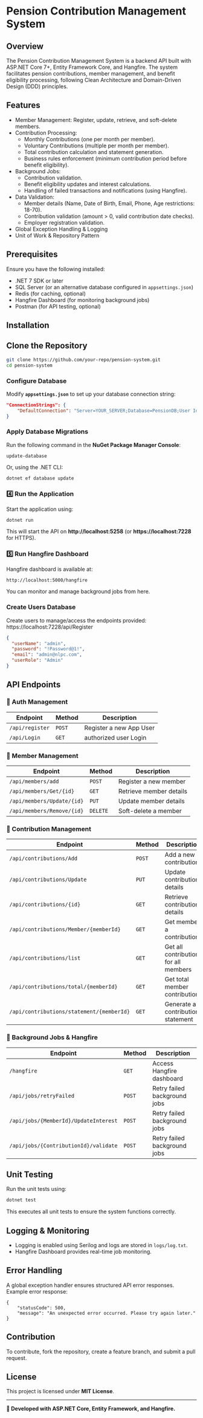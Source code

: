# Pension Contribution Management System

## Overview
The Pension Contribution Management System is a backend API built with ASP.NET Core 7+, Entity Framework Core, and Hangfire. 
The system facilitates pension contributions, member management, and benefit eligibility processing, 
following Clean Architecture and Domain-Driven Design (DDD) principles.

## Features
- Member Management: Register, update, retrieve, and soft-delete members.
- Contribution Processing:
  - Monthly Contributions (one per month per member).
  - Voluntary Contributions (multiple per month per member).
  - Total contribution calculation and statement generation.
  - Business rules enforcement (minimum contribution period before benefit eligibility).
- Background Jobs:
  - Contribution validation.
  - Benefit eligibility updates and interest calculations.
  - Handling of failed transactions and notifications (using Hangfire).
- Data Validation:
  - Member details (Name, Date of Birth, Email, Phone, Age restrictions: 18-70).
  - Contribution validation (amount > 0, valid contribution date checks).
  - Employer registration validation.
- Global Exception Handling & Logging
- Unit of Work & Repository Pattern

## Prerequisites
Ensure you have the following installed:
- .NET 7 SDK or later
- SQL Server (or an alternative database configured in `appsettings.json`)
- Redis (for caching, optional)
- Hangfire Dashboard (for monitoring background jobs)
- Postman (for API testing, optional)

## Installation
## Clone the Repository
```sh
git clone https://github.com/your-repo/pension-system.git
cd pension-system
```

### Configure Database
Modify **`appsettings.json`** to set up your database connection string:
```json
"ConnectionStrings": {
    "DefaultConnection": "Server=YOUR_SERVER;Database=PensionDB;User Id=YOUR_USER;Password=YOUR_PASSWORD;"
}
```

### Apply Database Migrations
Run the following command in the **NuGet Package Manager Console**:
```
update-database
```

Or, using the .NET CLI:
```
dotnet ef database update
```

### 4️⃣ Run the Application
Start the application using:
```
dotnet run
```
This will start the API on **http://localhost:5258** (or **https://localhost:7228** for HTTPS).

### 5️⃣ Run Hangfire Dashboard
Hangfire dashboard is available at:
```
http://localhost:5000/hangfire
```
You can monitor and manage background jobs from here.

### Create Users  Database
Create users to manage/access the endpoints provided: https://localhost:7228/api/Register
```json
{
  "userName": "admin",
  "password": "!Password@1!",
  "email": "admin@nlpc.com",
  "userRole": "Admin"
}
```

## API Endpoints
### 🔹 Auth Management
| Endpoint                 | Method   | Description                    |
|--------------------------|----------|--------------------------------|
| `/api/register`          | `POST`   | Register a new App User        |
| `/api/Login `            | `GET`    | authorized user Login          |


### 🔹 Member Management
| Endpoint                              | Method   | Description                    |
|---------------------------------------|----------|--------------------------------|
| `/api/members/add`                    | `POST`   | Register a new member          |
| `/api/members/Get/{id}`               | `GET`    | Retrieve member details        |
| `/api/members/Update/{id}`            | `PUT`    | Update member details          |
| `/api/members/Remove/{id}`            | `DELETE` | Soft-delete a member           |

### 🔹 Contribution Management
| Endpoint                                            | Method | Description                            |
|-----------------------------------------------------|--------|----------------------------------------|
| `/api/contributions/Add`                            | `POST` | Add a new contribution                 |
| `/api/contributions/Update`                         | `PUT`  | Update contribution details            | 
| `/api/contributions/{id}`                           | `GET`  | Retrieve contribution details          | 
| `/api/contributions/Member/{memberId}`              | `GET`  | Get member a contributions             |
| `/api/contributions/list`                           | `GET`  | Get all contributions for all members  |
| `/api/contributions/total/{memberId}`               | `GET`  | Get total member contribution          |
| `/api/contributions/statement/{memberId}`           | `GET`  | Generate a contribution statement      |

### 🔹 Background Jobs & Hangfire
| Endpoint                              | Method | Description                  |
|-------------------------------------- |--------|------------------------------|
| `/hangfire`                           | `GET`  | Access Hangfire dashboard    |
| `/api/jobs/retryFailed`               | `POST` | Retry failed background jobs |
| `/api/jobs/{MemberId}/UpdateInterest` | `POST` | Retry failed background jobs |
| `/api/jobs/{ContributionId}/validate` | `POST` | Retry failed background jobs |

## Unit Testing
Run the unit tests using:
```sh
dotnet test
```
This executes all unit tests to ensure the system functions correctly.

## Logging & Monitoring
- Logging is enabled using Serilog and logs are stored in `logs/log.txt`.
- Hangfire Dashboard provides real-time job monitoring.

## Error Handling
A global exception handler ensures structured API error responses. Example error response:
```
{
    "statusCode": 500,
    "message": "An unexpected error occurred. Please try again later."
}
```

## Contribution
To contribute, fork the repository, create a feature branch, and submit a pull request.

## License
This project is licensed under **MIT License**.

---
**🚀 Developed with ASP.NET Core, Entity Framework, and Hangfire.**

